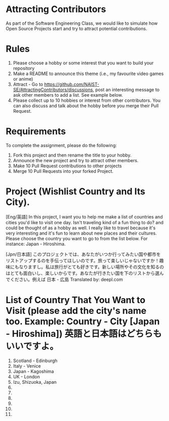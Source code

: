 # Attracting Contributors
As part of the Software Engineering Class, we would like to simulate how Open Source Projects start and try to attract potential contributions.

# Rules

1. Please choose a hobby or some interest that you want to build your repository
2. Make a README to announce this theme (i.e., my favourite video games or anime)
3. Attract - Go to https://github.com/NAIST-SE/AttractingContributors/discussions, post an interesting message to ask other members to add a list. See example below.
4. Please collect up to 10 hobbies or interest from other contributors. You can also discuss and talk about the hobby before you merge their Pull Request.

# Requirements
To complete the assignment, please do the following:
1. Fork this project and then rename the title to your hobby. 
2. Announce the new project and try to attract other members.
3. Make 10 Pull Request contributions to other projects
4. Merge 10 Pull Requests into your forked Project.

# Project (Wishlist Country and Its City).
[Eng/英語]
In this project, I want you to help me make a list of countries and cities you'd like to visit one day. Isn't traveling kind of a fun thing to do? and could be thought of as a hobby as well. I really like to travel because it's very interesting and it's fun to learn about new places and their cultures. Please choose the country you want to go to from the list below. For instance: Japan - Hiroshima.

[Jpn/日本語]
このプロジェクトでは、あなたがいつか行ってみたい国や都市をリストアップするのを手伝ってほしいのです。旅って楽しいじゃないですか！趣味にもなりますし。私は旅行がとても好きです。新しい場所やその文化を知るのはとても面白いし、楽しいからです。あなたが行きたい国を下のリストから選んでください。例えば 日本 - 広島
Translated by: deepl.com


# List of Country That You Want to Visit (please add the city's name too. Example: Country - City [Japan - Hiroshima]) 英語と日本語はどちらもいいですよ。
1. Scotland - Edinburgh
2. Italy - Venice
3. Japan - Kagoshima
4. UK - London
5. Izu, Shizuoka, Japan
6.
7.
8.
9.
10.
11.
